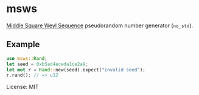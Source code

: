 # msws

[Middle Square Weyl Sequence][1] pseudorandom number generator (`no_std`).

[1]: https://en.wikipedia.org/wiki/Middle-square_method#Middle_Square_Weyl_Sequence_PRNG

## Example

```rust
use msws::Rand;
let seed = 0xb5ad4eceda1ce2a9;
let mut r = Rand::new(seed).expect("invalid seed");
r.rand(); // => u32
```

License: MIT
